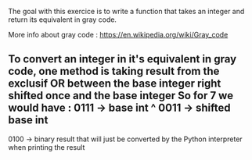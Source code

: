 The goal with this exercice is to write a function that takes an
integer and return its equivalent in gray code.

More info about gray code : https://en.wikipedia.org/wiki/Gray_code

To convert an integer in it's equivalent in gray code, one method is taking result
from the exclusif OR between the base integer right shifted once and the base integer
So for 7 we would have :
  0111 -> base int
^ 0011 -> shifted base int
-------
  0100 -> binary result that will just be converted by the Python interpreter when
          printing the result
